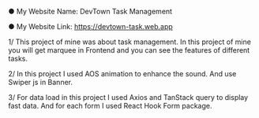 ● My Website Name: DevTown Task Management

● My Website Link: https://devtown-task.web.app


1/ This project of mine was about task management. In this project of mine you will get marquee in Frontend and you can see the features of different tasks.

2/ In this project I used AOS animation to enhance the sound. And use Swiper js in Banner.

3/ For data load in this project I used Axios and TanStack query to display fast data. And for each form I used React Hook Form package.
